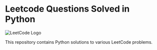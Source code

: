 # Leetcode Questions Solved in Python 

![LeetCode Logo](https://upload.wikimedia.org/wikipedia/commons/1/19/LeetCode_logo_black.png)

This repository contains Python solutions to various LeetCode problems.
